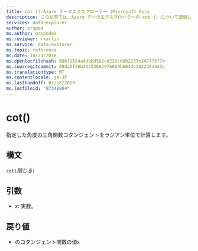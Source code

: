 ```yaml
---
title: cot ()-Azure データエクスプローラー |Microsoft Docs
description: この記事では、Azure データエクスプローラーの cot () について説明します。
services: data-explorer
author: orspod
ms.author: orspodek
ms.reviewer: rkarlin
ms.service: data-explorer
ms.topic: reference
ms.date: 10/23/2018
ms.openlocfilehash: 686f1554a4d9bd562cd223cd0b2237c147f75f74
ms.sourcegitcommit: 09da3f26b4235368297b8b9b604d4282228a443c
ms.translationtype: MT
ms.contentlocale: ja-JP
ms.lasthandoff: 07/28/2020
ms.locfileid: "87348804"
---
```

# <a name="cot"></a>cot()

指定した角度の三角関数コタンジェントをラジアン単位で計算します。

## <a name="syntax"></a>構文

`cot(`*閉じる*`)`

## <a name="arguments"></a>引数

* *x*: 実数。

## <a name="returns"></a>戻り値

* のコタンジェント関数の値`x`